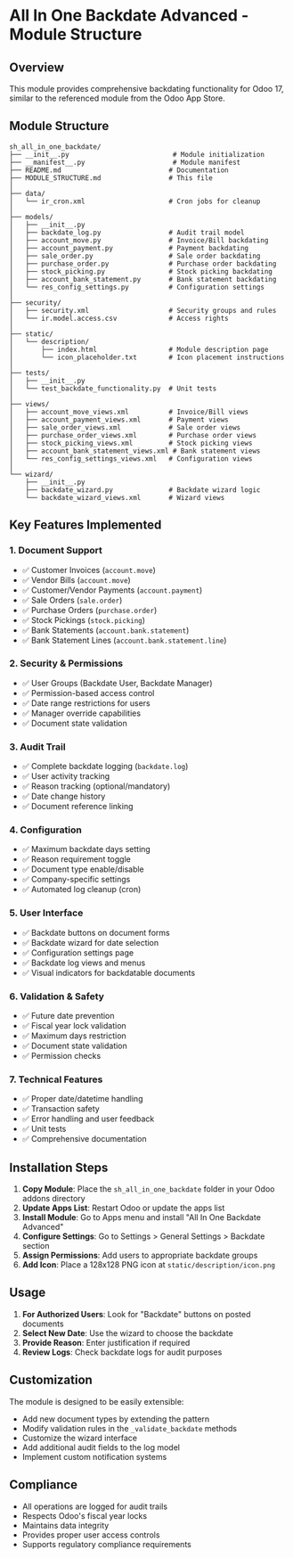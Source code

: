 # All In One Backdate Advanced - Module Structure

## Overview
This module provides comprehensive backdating functionality for Odoo 17, similar to the referenced module from the Odoo App Store.

## Module Structure

```
sh_all_in_one_backdate/
├── __init__.py                          # Module initialization
├── __manifest__.py                      # Module manifest
├── README.md                           # Documentation
├── MODULE_STRUCTURE.md                 # This file
│
├── data/
│   └── ir_cron.xml                     # Cron jobs for cleanup
│
├── models/
│   ├── __init__.py
│   ├── backdate_log.py                 # Audit trail model
│   ├── account_move.py                 # Invoice/Bill backdating
│   ├── account_payment.py              # Payment backdating
│   ├── sale_order.py                   # Sale order backdating
│   ├── purchase_order.py               # Purchase order backdating
│   ├── stock_picking.py                # Stock picking backdating
│   ├── account_bank_statement.py       # Bank statement backdating
│   └── res_config_settings.py          # Configuration settings
│
├── security/
│   ├── security.xml                    # Security groups and rules
│   └── ir.model.access.csv             # Access rights
│
├── static/
│   └── description/
│       ├── index.html                  # Module description page
│       └── icon_placeholder.txt        # Icon placement instructions
│
├── tests/
│   ├── __init__.py
│   └── test_backdate_functionality.py  # Unit tests
│
├── views/
│   ├── account_move_views.xml          # Invoice/Bill views
│   ├── account_payment_views.xml       # Payment views
│   ├── sale_order_views.xml            # Sale order views
│   ├── purchase_order_views.xml        # Purchase order views
│   ├── stock_picking_views.xml         # Stock picking views
│   ├── account_bank_statement_views.xml # Bank statement views
│   └── res_config_settings_views.xml   # Configuration views
│
└── wizard/
    ├── __init__.py
    ├── backdate_wizard.py              # Backdate wizard logic
    └── backdate_wizard_views.xml       # Wizard views
```

## Key Features Implemented

### 1. Document Support
- ✅ Customer Invoices (`account.move`)
- ✅ Vendor Bills (`account.move`)
- ✅ Customer/Vendor Payments (`account.payment`)
- ✅ Sale Orders (`sale.order`)
- ✅ Purchase Orders (`purchase.order`)
- ✅ Stock Pickings (`stock.picking`)
- ✅ Bank Statements (`account.bank.statement`)
- ✅ Bank Statement Lines (`account.bank.statement.line`)

### 2. Security & Permissions
- ✅ User Groups (Backdate User, Backdate Manager)
- ✅ Permission-based access control
- ✅ Date range restrictions for users
- ✅ Manager override capabilities
- ✅ Document state validation

### 3. Audit Trail
- ✅ Complete backdate logging (`backdate.log`)
- ✅ User activity tracking
- ✅ Reason tracking (optional/mandatory)
- ✅ Date change history
- ✅ Document reference linking

### 4. Configuration
- ✅ Maximum backdate days setting
- ✅ Reason requirement toggle
- ✅ Document type enable/disable
- ✅ Company-specific settings
- ✅ Automated log cleanup (cron)

### 5. User Interface
- ✅ Backdate buttons on document forms
- ✅ Backdate wizard for date selection
- ✅ Configuration settings page
- ✅ Backdate log views and menus
- ✅ Visual indicators for backdatable documents

### 6. Validation & Safety
- ✅ Future date prevention
- ✅ Fiscal year lock validation
- ✅ Maximum days restriction
- ✅ Document state validation
- ✅ Permission checks

### 7. Technical Features
- ✅ Proper date/datetime handling
- ✅ Transaction safety
- ✅ Error handling and user feedback
- ✅ Unit tests
- ✅ Comprehensive documentation

## Installation Steps

1. **Copy Module**: Place the `sh_all_in_one_backdate` folder in your Odoo addons directory
2. **Update Apps List**: Restart Odoo or update the apps list
3. **Install Module**: Go to Apps menu and install "All In One Backdate Advanced"
4. **Configure Settings**: Go to Settings > General Settings > Backdate section
5. **Assign Permissions**: Add users to appropriate backdate groups
6. **Add Icon**: Place a 128x128 PNG icon at `static/description/icon.png`

## Usage

1. **For Authorized Users**: Look for "Backdate" buttons on posted documents
2. **Select New Date**: Use the wizard to choose the backdate
3. **Provide Reason**: Enter justification if required
4. **Review Logs**: Check backdate logs for audit purposes

## Customization

The module is designed to be easily extensible:
- Add new document types by extending the pattern
- Modify validation rules in the `_validate_backdate` methods
- Customize the wizard interface
- Add additional audit fields to the log model
- Implement custom notification systems

## Compliance

- All operations are logged for audit trails
- Respects Odoo's fiscal year locks
- Maintains data integrity
- Provides proper user access controls
- Supports regulatory compliance requirements